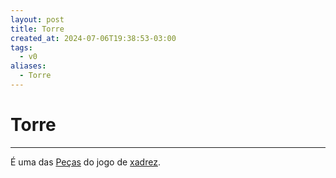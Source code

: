 ```yaml
---
layout: post
title: Torre
created_at: 2024-07-06T19:38:53-03:00
tags:
  - v0
aliases:
  - Torre
---
```

# Torre
----

É uma das [Peças](_insight/2024-07-06-Pecas_de_xadrez.md) do jogo de [xadrez](api/2024/07/06/2024-07-06-Xadrez.md).